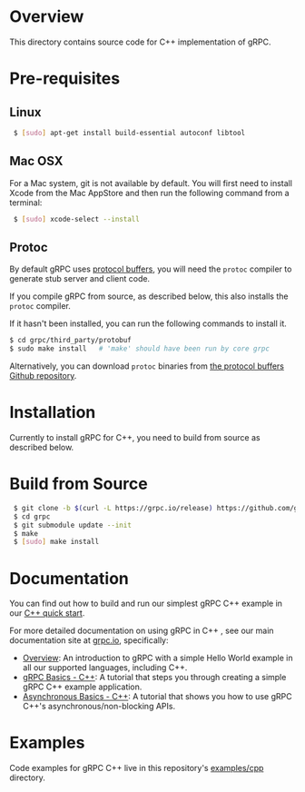 
# Overview

This directory contains source code for C++ implementation of gRPC.

# Pre-requisites

## Linux

```sh
 $ [sudo] apt-get install build-essential autoconf libtool
```

## Mac OSX

For a Mac system, git is not available by default. You will first need to
install Xcode from the Mac AppStore and then run the following command from a
terminal:

```sh
 $ [sudo] xcode-select --install
```

## Protoc

By default gRPC uses [protocol buffers](https://github.com/google/protobuf),
you will need the `protoc` compiler to generate stub server and client code.

If you compile gRPC from source, as described below, this also installs the
`protoc` compiler.

If it hasn't been installed, you can run the following commands to install it.

```sh
$ cd grpc/third_party/protobuf
$ sudo make install   # 'make' should have been run by core grpc
```

Alternatively, you can download `protoc` binaries from
[the protocol buffers Github repository](https://github.com/google/protobuf/releases).

# Installation

Currently to install gRPC for C++, you need to build from source as described
below.

# Build from Source

```sh
 $ git clone -b $(curl -L https://grpc.io/release) https://github.com/grpc/grpc
 $ cd grpc
 $ git submodule update --init
 $ make
 $ [sudo] make install
```

# Documentation

You can find out how to build and run our simplest gRPC C++ example in our
[C++ quick start](../../examples/cpp).

For more detailed documentation on using gRPC in C++ , see our main
documentation site at [grpc.io](http://grpc.io), specifically:

* [Overview](http://www.grpc.io/docs/): An introduction to gRPC with a simple
  Hello World example in all our supported languages, including C++.
* [gRPC Basics - C++](http://www.grpc.io/docs/tutorials/basic/c.html):
  A tutorial that steps you through creating a simple gRPC C++ example
  application.
* [Asynchronous Basics - C++](http://www.grpc.io/docs/tutorials/async/helloasync-cpp.html):
  A tutorial that shows you how to use gRPC C++'s asynchronous/non-blocking
  APIs.


# Examples

Code examples for gRPC C++ live in this repository's
[examples/cpp](../../examples/cpp) directory.
